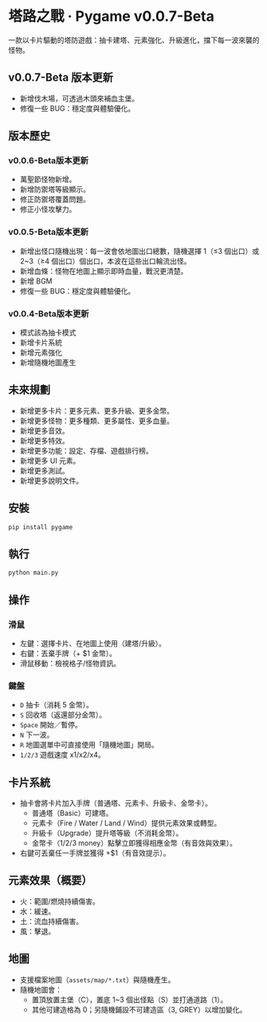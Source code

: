 # 塔路之戰 · Pygame v0.0.7-Beta

一款以卡片驅動的塔防遊戲：抽卡建塔、元素強化、升級進化，擋下每一波來襲的怪物。
## v0.0.7-Beta 版本更新
- 新增伐木場，可透過木頭來補血主堡。
- 修復一些 BUG：穩定度與體驗優化。
## 版本歷史
### v0.0.6-Beta版本更新
- 萬聖節怪物新增。
- 新增防禦塔等級顯示。
- 修正防禦塔覆蓋問題。
- 修正小怪攻擊力。
### v0.0.5-Beta版本更新
- 新增出怪口隨機出現：每一波會依地圖出口總數，隨機選擇 1（≤3 個出口）或 2~3（≥4 個出口）個出口，本波在這些出口輪流出怪。
- 新增血條：怪物在地圖上顯示即時血量，戰況更清楚。
- 新增 BGM
- 修復一些 BUG：穩定度與體驗優化。
### v0.0.4-Beta版本更新
- 模式該為抽卡模式
- 新增卡片系統
- 新增元素強化
- 新增隨機地圖產生
## 未來規劃
- 新增更多卡片：更多元素、更多升級、更多金幣。
- 新增更多怪物：更多種類、更多屬性、更多血量。
- 新增更多音效。
- 新增更多特效。
- 新增更多功能：設定、存檔、遊戲排行榜。
- 新增更多 UI 元素。
- 新增更多測試。
- 新增更多說明文件。
## 安裝
```bash
pip install pygame
```

## 執行
```bash
python main.py
```

## 操作
### 滑鼠
- 左鍵：選擇卡片、在地圖上使用（建塔/升級）。
- 右鍵：丟棄手牌（+ $1 金幣）。
- 滑鼠移動：檢視格子/怪物資訊。

### 鍵盤
- `D` 抽卡（消耗 5 金幣）。
- `S` 回收塔（返還部分金幣）。
- `Space` 開始／暫停。
- `N` 下一波。
- `R` 地圖選單中可直接使用「隨機地圖」開局。
- `1/2/3` 遊戲速度 x1/x2/x4。

## 卡片系統
- 抽卡會將卡片加入手牌（普通塔、元素卡、升級卡、金幣卡）。
  - 普通塔（Basic）可建塔。
  - 元素卡（Fire / Water / Land / Wind）提供元素效果或轉型。
  - 升級卡（Upgrade）提升塔等級（不消耗金幣）。
  - 金幣卡（1/2/3 money）點擊立即獲得相應金幣（有音效與效果）。
- 右鍵可丟棄任一手牌並獲得 +$1（有音效提示）。

## 元素效果（概要）
- 火：範圍/燃燒持續傷害。
- 水：緩速。
- 土：流血持續傷害。
- 風：擊退。

## 地圖
- 支援檔案地圖（`assets/map/*.txt`）與隨機產生。
- 隨機地圖會：
  - 置頂放置主堡（C），置底 1~3 個出怪點（S）並打通道路（1）。
  - 其他可建造格為 0；另隨機鋪設不可建造區（3, GREY）以增加變化。




